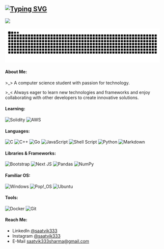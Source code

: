 <a href="https://git.io/typing-svg"><img src="https://readme-typing-svg.herokuapp.com?font=Poppins&weight=500&size=30&duration=4000&pause=600&color=3DBFB3&vCenter=true&width=435&lines=Hey+(%3A;this+is+Saatvik+Sharma;on+the+web+by+%40saatvik333" alt="Typing SVG" /></a>
---
<div align = "justify">
  <a href = "#">
    <img src="https://komarev.com/ghpvc/?username=saatvik333&color=4c566a&style=for-the-badge">
  </a>
</div>

![contribution snake](https://raw.githubusercontent.com/saatvik333/saatvik333/snake/github-contribution-grid-snake.svg)

#### **About Me:**
\>_> A computer science student with passion for technology.

\>_<  Always eager to learn new technologies and frameworks and enjoy collaborating with other developers to create innovative solutions.

#### **Learning:**
![Solidity](https://img.shields.io/badge/Solidity-%23363636.svg?style=for-the-badge&logo=solidity&logoColor=white)
![AWS](https://img.shields.io/badge/AWS-%23FF9900.svg?style=for-the-badge&logo=amazon-aws&logoColor=white)

<!-- ![TensorFlow](https://img.shields.io/badge/TensorFlow-%23FF6F00.svg?style=for-the-badge&logo=TensorFlow&logoColor=white) -->

#### **Languages:**
![C](https://img.shields.io/badge/c-%2300599C.svg?style=for-the-badge&logo=c&logoColor=white)
![C++](https://img.shields.io/badge/c++-%2300599C.svg?style=for-the-badge&logo=c%2B%2B&logoColor=white)
![Go](https://img.shields.io/badge/go-%2300ADD8.svg?style=for-the-badge&logo=go&logoColor=white)
![JavaScript](https://img.shields.io/badge/javascript-%23323330.svg?style=for-the-badge&logo=javascript&logoColor=%23F7DF1E)
![Shell Script](https://img.shields.io/badge/shell_script-%23121011.svg?style=for-the-badge&logo=gnu-bash&logoColor=white)
![Python](https://img.shields.io/badge/python-3670A0?style=for-the-badge&logo=python&logoColor=%23F7DF1E)
![Markdown](https://img.shields.io/badge/markdown-%23000000.svg?style=for-the-badge&logo=markdown&logoColor=white)
<!-- ![LaTeX](https://img.shields.io/badge/latex-%23008080.svg?style=for-the-badge&logo=latex&logoColor=white) -->
<!-- ![TypeScript](https://img.shields.io/badge/typescript-%23007ACC.svg?style=for-the-badge&logo=typescript&logoColor=white) -->

#### **Libraries & Frameworks:**
<!-- ![MongoDB](https://img.shields.io/badge/MongoDB-%234ea94b.svg?style=for-the-badge&logo=mongodb&logoColor=white) -->
<!-- ![Express.js](https://img.shields.io/badge/express.js-%23404d59.svg?style=for-the-badge&logo=express&logoColor=%2361DAFB) -->
![Bootstrap](https://img.shields.io/badge/bootstrap-%23563D7C.svg?style=for-the-badge&logo=bootstrap&logoColor=white)
![Next JS](https://img.shields.io/badge/Next-black?style=for-the-badge&logo=next.js&logoColor=white)
![Pandas](https://img.shields.io/badge/pandas-%23150458.svg?style=for-the-badge&logo=pandas&logoColor=white)
![NumPy](https://img.shields.io/badge/numpy-%23013243.svg?style=for-the-badge&logo=numpy&logoColor=white)
<!-- ![Plotly](https://img.shields.io/badge/Plotly-%233F4F75.svg?style=for-the-badge&logo=plotly&logoColor=white) -->
<!-- ![NodeJS](https://img.shields.io/badge/node.js-6DA55F?style=for-the-badge&logo=node.js&logoColor=white) -->


<!-- #### **Hosting and Server:**
![Firebase](https://img.shields.io/badge/firebase-%23039BE5.svg?style=for-the-badge&logo=firebase)
![Cloudflare](https://img.shields.io/badge/Cloudflare-F38020?style=for-the-badge&logo=Cloudflare&logoColor=white)
![Nginx](https://img.shields.io/badge/nginx-%23009639.svg?style=for-the-badge&logo=nginx&logoColor=white) -->

#### **Familiar OS:**
![Windows](https://img.shields.io/badge/Windows-0078D6?style=for-the-badge&logo=windows&logoColor=white)
![Pop!\_OS](https://img.shields.io/badge/Pop!_OS-48B9C7?style=for-the-badge&logo=Pop!_OS&logoColor=white)
![Ubuntu](https://img.shields.io/badge/Ubuntu-E95420?style=for-the-badge&logo=ubuntu&logoColor=white)

#### **Tools:**
<!-- ![CMake](https://img.shields.io/badge/CMake-%23008FBA.svg?style=for-the-badge&logo=cmake&logoColor=white) -->
<!-- ![Kubernetes](https://img.shields.io/badge/kubernetes-%23326ce5.svg?style=for-the-badge&logo=kubernetes&logoColor=white) -->
![Docker](https://img.shields.io/badge/docker-%230db7ed.svg?style=for-the-badge&logo=docker&logoColor=white)
![Git](https://img.shields.io/badge/git-%23F05033.svg?style=for-the-badge&logo=git&logoColor=white)

#### **Reach Me:**
- LinkedIn [@saatvik333](https://linkedin.com/in/saatvik333) 
- Instagram [@saatvik333](https://instagram.com/saatvik333)
- E-Mail saatvik333sharma@gmail.com
